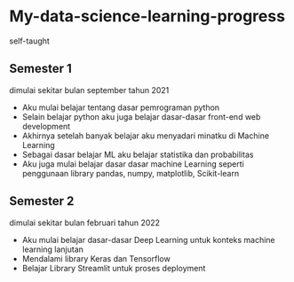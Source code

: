 # My-data-science-learning-progress
self-taught

## Semester 1 
dimulai sekitar bulan september tahun 2021
  * Aku mulai belajar tentang dasar pemrograman python 
  * Selain belajar python aku juga belajar dasar-dasar front-end web development
  * Akhirnya setelah banyak belajar aku menyadari minatku di Machine Learning
  * Sebagai dasar belajar ML aku belajar statistika dan probabilitas
  * Aku juga mulai belajar dasar dasar machine Learning seperti penggunaan library pandas, numpy, matplotlib, Scikit-learn

## Semester 2 
dimulai sekitar bulan februari tahun 2022
  * Aku mulai belajar dasar-dasar Deep Learning untuk konteks machine learning lanjutan
  * Mendalami library Keras dan Tensorflow
  * Belajar Library Streamlit untuk proses deployment
